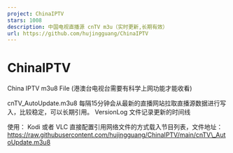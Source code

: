 ```yaml
---
project: ChinaIPTV
stars: 1008
description: 中国电视直播源 cnTV m3u（实时更新,长期有效）
url: https://github.com/hujingguang/ChinaIPTV
---
```


ChinaIPTV
=========

China IPTV m3u8 File (港澳台电视台需要有科学上网功能才能收看)

cnTV\_AutoUpdate.m3u8 每隔15分钟会从最新的直播网站拉取直播源数据进行写入，比较稳定，可以长期引用。 VersionLog 文件记录更新的时间线

使用： Kodi 或者 VLC 直接配置引用网络文件的方式载入节目列表，文件地址：https://raw.githubusercontent.com/hujingguang/ChinaIPTV/main/cnTV\_AutoUpdate.m3u8
